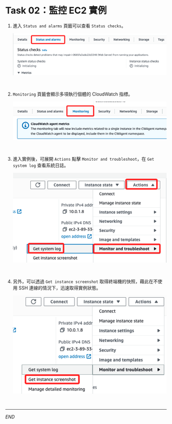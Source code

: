 # Task 02：監控 EC2 實例

1. 進入 `Status and alarms` 頁籤可以查看 `Status checks`。

    ![](images/img_06.png)

<br>

2. `Monitoring` 頁籤會顯示多項執行個體的 CloudWatch 指標。

    ![](images/img_07.png)

<br>

3. 進入實例後，可展開 `Actions` 點擊 `Monitor and troubleshoot`，在 `Get system log` 查看系統日誌。

    ![](images/img_08.png)

<br>

4. 另外，可以透過 `Get instance screenshot` 取得終端機的快照，藉此在不使用 SSH 連線的情況下，迅速取得實例狀態。

    ![](images/img_09.png)

<br>

___

_END_